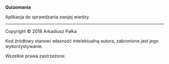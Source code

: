 **Quizomania**

Aplikacja do sprawdzania swojej wiedzy.

---

Copyright © 2018 Arkadiusz Pałka

Kod źródłowy stanowi własność intelektualną autora, zabronione jest jego wykorzystywanie.

Wszelkie prawa zastrzeżone.
